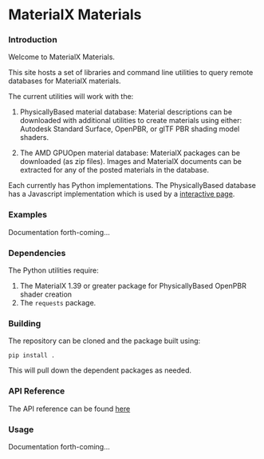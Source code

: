 # MaterialX Materials

### Introduction

Welcome to MaterialX Materials.

This site hosts a set of libraries and command line utilities to
query remote databases for MaterialX materials.

The current utilities will work with the:

1. PhysicallyBased material database: Material descriptions can be downloaded with additional utilities
to create materials using either: Autodesk Standard Surface, OpenPBR, or glTF PBR shading model shaders. 

2. The AMD GPUOpen material database: MaterialX packages can be downloaded (as zip files). Images and MaterialX
documents can be extracted for any of the posted materials in the database.

Each currently has Python implementations. The PhysicallyBased database has a Javascript implementation
which is used by a <a href="https://kwokcb.github.io/MaterialXLab/javascript/PhysicallyBasedMaterialX_out.html" target="_blank">
interactive page</a>.

### Examples

Documentation forth-coming...

### Dependencies

The Python utilities require:

1. The MaterialX 1.39 or greater package for PhysicallyBased OpenPBR shader creation
2. The `requests` package.

### Building

The repository can be cloned and the package built using:

```
pip install .
```
This will pull down the dependent packages as needed.

### API Reference

The API reference can be found <a href="https://kwokcb.github.io/materialXMaterialx/doc/html/index.html">here</a>

### Usage

Documentation forth-coming...


